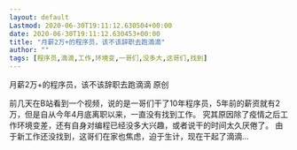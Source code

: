 ```yaml
---
layout: default
Lastmod: 2020-06-30T19:11:12.630504+00:00
date: 2020-06-30T19:11:12.630453+00:00
title: "月薪2万+的程序员，该不该辞职去跑滴滴"
author: ""
tags: [程序员,滴滴,工作,环境变,一哥们,没多大,这哥们,找到]
---
```


月薪2万+的程序员，该不该辞职去跑滴滴 原创

前几天在B站看到一个视频，说的是一哥们干了10年程序员，5年前的薪资就有2万，但是自从今年4月底离职以来，一直没有找到工作。 究其原因除了疫情之后工作环境变差，还有自身对编程已经没多大兴趣，或者说干的时间太久厌倦了。 由于新工作还没找到，这哥们在家也焦虑，迫于生计，现在干起了滴滴...

